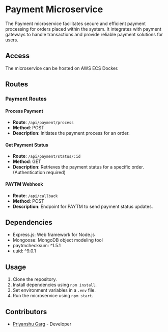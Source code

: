 # Payment Microservice

The Payment microservice facilitates secure and efficient payment processing for orders placed within the system. It integrates with payment gateways to handle transactions and provide reliable payment solutions for users.

## Access

The microservice can be hosted on AWS ECS Docker.

## Routes

### Payment Routes

#### Process Payment

- **Route**: `/api/payment/process`
- **Method**: POST
- **Description**: Initiates the payment process for an order.

#### Get Payment Status

- **Route**: `/api/payment/status/:id`
- **Method**: GET
- **Description**: Retrieves the payment status for a specific order. (Authentication required)

#### PAYTM Webhook

- **Route**: `/api/callback`
- **Method**: POST
- **Description**: Endpoint for PAYTM to send payment status updates.

## Dependencies

- Express.js: Web framework for Node.js
- Mongoose: MongoDB object modeling tool
- paytmchecksum: ^1.5.1
- uuid: ^9.0.1

## Usage

1. Clone the repository.
2. Install dependencies using `npm install`.
3. Set environment variables in a `.env` file.
4. Run the microservice using `npm start`.

## Contributors

- [Priyanshu Garg](#) - Developer
